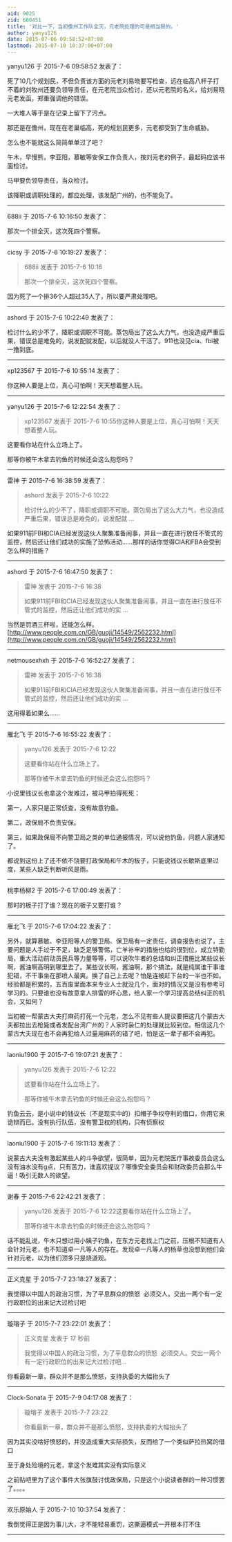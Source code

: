```yaml
---
aid: 9025
zid: 600451
title: '对比一下，当初儋州工作队全灭，元老院处理的可是相当狠的。'
author: yanyu126
date: 2015-07-06 09:58:52+07:00
lastmod: 2015-07-10 10:37:00+07:00
---
```


yanyu126 于 2015-7-6 09:58:52 发表了：

死了10几个规划民，不但负责该方面的元老刘易晓要写检查，远在临高八杆子打不着的刘牧州还要负领导责任，在元老院当众检讨，还以元老院的名义，给刘易晓元老发函，郑重强调他的错误。

一大堆人等于是在记录上留下了污点。

那还是在儋州，现在在老巢临高，死的规划民更多，元老都受到了生命威胁。

怎么也不能就这么简简单单过了吧？

午木，早慢熊，李亚阳，慕敏等安保工作负责人，按刘元老的例子，最起码应该书面检讨。

马甲要负领导责任，当众检讨。

该降职或调职处理的，都应处理，该发配广州的，也不能免了。

---------

688ii 于 2015-7-6 10:16:50 发表了：

那次一个排全灭，这次死四个警察。

---------

cicsy 于 2015-7-6 10:19:27 发表了：

> 688ii 发表于 2015-7-6 10:16
> 
> 那次一个排全灭，这次死四个警察。



因为死了一个排36个人超过35人了，所以要严肃处理吧。

---------

ashord 于 2015-7-6 10:22:49 发表了：

检讨什么的少不了，降职或调职不可能。蒸包局出了这么大力气，也没造成严重后果，错误总是难免的，说发配就发配，以后就没人干活了。911也没见cia、fbi被一撸到底。

---------

xp123567 于 2015-7-6 10:55:14 发表了：

你这种人要是上位，真心可怕啊！天天想着整人玩。

---------

yanyu126 于 2015-7-6 12:22:54 发表了：

> xp123567 发表于 2015-7-6 10:55你这种人要是上位，真心可怕啊！天天想着整人玩。



这要看你站在什么立场上了。

那等你被午木拿去钓鱼的时候还会这么抱怨吗？

---------

雷神 于 2015-7-6 16:38:59 发表了：

> ashord 发表于 2015-7-6 10:22
> 
> 检讨什么的少不了，降职或调职不可能。蒸包局出了这么大力气，也没造成严重后果，错误总是难免的，说发配就 ...



如果911前FBI和CIA已经发现这伙人聚集准备闹事，并且一直在进行放任不管式的监控，然后还让他们成功的实施了恐怖活动......那样的话你觉得CIA和FBA会受到怎么样的措施？

---------

ashord 于 2015-7-6 16:47:50 发表了：

> 雷神 发表于 2015-7-6 16:38
> 
> 如果911前FBI和CIA已经发现这伙人聚集准备闹事，并且一直在进行放任不管式的监控，然后还让他们成功的实 ...



当然是罚酒三杯啦，还能怎么样。[http://www.people.com.cn/GB/guoji/14549/2562232.html](http://www.people.com.cn/GB/guoji/14549/2562232.html)

---------

netmousexhxh 于 2015-7-6 16:52:27 发表了：

> 雷神 发表于 2015-7-6 16:38
> 
> 如果911前FBI和CIA已经发现这伙人聚集准备闹事，并且一直在进行放任不管式的监控，然后还让他们成功的实 ...



这用得着如果么……

---------

雁北飞 于 2015-7-6 16:55:22 发表了：

> yanyu126 发表于 2015-7-6 12:22
> 
> 这要看你站在什么立场上了。
> 
> 那等你被午木拿去钓鱼的时候还会这么抱怨吗？



小说里钱议长也拿这个发难过，被马甲拍得死死：

第一，人家只是正常侦查，没有故意钓鱼。

第二，政保局不负责安保。

第三，如果政保局不向警卫局之类的单位通报情况，可以说他钓鱼，问题人家通知了。

都说到这份上了还不依不饶要打政保局和午木的板子，只能说钱议长歇斯底里过度，某些人缺乏判断听风是雨。

---------

桃李杨柳2 于 2015-7-6 17:00:49 发表了：

那时的板子打了谁？现在的板子又要打谁？

---------

雁北飞 于 2015-7-6 17:04:22 发表了：

另外，就算慕敏、李亚阳等人的警卫局、保卫局有一定责任，调查报告也说了，主要问题是人手过于不足，缺乏足够警惕，亡羊补牢的措施也给的很到位，成立特勤局，重大活动前动员民兵等力量等等，可以说吹牛者的总结和纠正措施比某些议长啊，酱油啊高明到哪里去了。某些议长啊，酱油啊，那个搞法，就是纯属谁干事谁犯错，不干事坐在那喷人最爽。换了自己上去呢？怕是连被赶下台的一半也不如。经验都是积累的，五百废里面本来专业人士就没几个，面对的情况又是没有参考可学习的。只要谁也没有故意拿人排雷的坏心思，给人家一个学习提高总结纠正的机会，又如何？

当初被一帮蒙古大夫打麻药打死一个元老，怎么不见有些人提议要把这几个蒙古大夫都拉出去枪毙或者发配台湾广州的？人家时袅仁的处理就比较到位。相信这几个蒙古大夫现在也不会再犯给人过量用麻药的错了吧，怕是这一辈子都不会再犯。

---------

laoniu1900 于 2015-7-6 19:07:21 发表了：

> yanyu126 发表于 2015-7-6 12:22
> 
> 这要看你站在什么立场上了。
> 
> 那等你被午木拿去钓鱼的时候还会这么抱怨吗？



钓鱼云云，是小说中的钱议长（不是现实中的）扣帽子争权夺利的借口，你用它来诡辩而已。没有执行队伍，没有警卫权的机构，只有侦察权

---------

laoniu1900 于 2015-7-6 19:11:13 发表了：

说蒙古大夫没有激起某些人的斗争欲望，很简单，因为元老院医疗事故委员会这么没有油水没有g点，只有苦力，谁喜欢提议？哪像安全委员会和财政委员会那么牛逼！吸引无数人的欲望。

---------

谢春 于 2015-7-6 22:42:21 发表了：

> yanyu126 发表于 2015-7-6 12:22这要看你站在什么立场上了。
> 
> 那等你被午木拿去钓鱼的时候还会这么抱怨吗？



话不能乱说，午木只想过用小姨子钓鱼，在东方元老找上门之前，压根不知道有人会针对元老，也不知道卓一凡等人的存在。发现卓一凡等人的杨草也没想到他们会针对元老，以为他们顶多只是烧道观。

---------

正义克星 于 2015-7-7 23:18:27 发表了：

我觉得以中国人的政治习惯，为了平息群众的愤怒  必须交人。交出一两个有一定行政职位的出来记大过检讨吧

---------

璇瑢子 于 2015-7-7 23:22:01 发表了：

> 正义克星 发表于 17 秒前
> 
> 我觉得以中国人的政治习惯，为了平息群众的愤怒  必须交人。交出一两个有一定行政职位的出来记大过检讨吧...



你看最新一章，群众并不是那么愤怒，支持执委的大幅抬头了

---------

Clock-Sonata 于 2015-7-9 04:17:08 发表了：

> 璇瑢子 发表于 2015-7-7 23:22
> 
> 你看最新一章，群众并不是那么愤怒，支持执委的大幅抬头了



因为其实没啥好愤怒的，并没造成重大实际损失，反而给了一个类似萨拉热窝的借口

至于身处险境的元老，拿这个发难其实没有实际意义

之前贴吧里为了这个事件大张旗鼓讨伐政保局，只是这个小说读者群的一种习惯罢了。。。。

---------

欢乐原始人 于 2015-7-10 10:37:54 发表了：

我倒觉得正是因为事儿大，才不能轻易重罚，这撕逼模式一开根本打不住

---------

